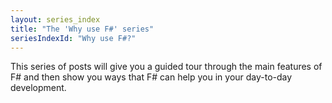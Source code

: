 ```yaml
---
layout: series_index
title: "The 'Why use F#' series"
seriesIndexId: "Why use F#?"
---
```


This series of posts will give you a guided tour through the main features of F# and then show you ways that F# can help you in your day-to-day development.
